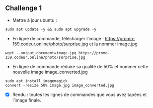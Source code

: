 ## Challenge 1

- Mettre à jour ubuntu :

```sudo apt update -y && sudo apt upgrade -y```

- En ligne de commande, télécharger l’image : https://promo-159.codeur.online/photo/surprise.jpg et la nommer image.jpg

```wget --output-document=image.jpg https://promo-159.codeur.online/photo/surprise.jpg```

- En ligne de commande réduire sa qualité de 50% et nommer cette nouvelle image image_converted.jpg

```
sudo apt install imagemagick
convert -resize 50% image.jpg image_converted.jpg
```

- [X] Rendu : toutes les lignes de commandes que vous avez tapées et l’image finale.
